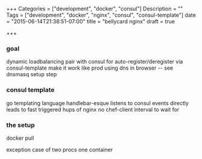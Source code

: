 +++
Categories = ["development", "docker", "consul"]
Description = ""
Tags = ["development", "docker", "nginx", "consul", "consul-template"]
date = "2015-06-14T21:38:51-07:00"
title = "bellycard nginx"
draft = true

+++

### goal
dynamic loadbalancing
pair with consul for auto-register/deregister via consul-template
make it work like prod using dns in browser -- see dnsmasq setup step

### consul template
go templating language
  handlebar-esque
listens to consul events directly
leads to fast triggered hups of nginx
no chef-client interval to wait for

### the setup
docker pull

exception case of two procs one container
